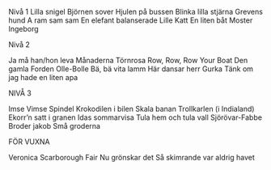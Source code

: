 Nivå 1
 Lilla snigel
  Björnen sover
  Hjulen på bussen
  Blinka lilla stjärna
  Grevens hund
  A ram sam sam
  En elefant balanserade
  Lille Katt
  En liten båt
  Moster Ingeborg


Nivå 2

  Ja må han/hon leva
  Månaderna
  Törnrosa
  Row, Row, Row Your Boat
  Den gamla Forden
  Olle-Bolle
  Bä, bä vita lamm
  Här dansar herr Gurka
  Tänk om jag hade en liten apa


  NIVÅ 3

  Imse Vimse Spindel
  Krokodilen i bilen
  Skala banan
  Trollkarlen (i Indialand)
  Ekorr’n satt i granen
  Idas sommarvisa
  Tula hem och tula vall
  Sjörövar-Fabbe
  Broder jakob
  Små groderna


  FÖR VUXNA

  Veronica
  Scarborough Fair
  Nu grönskar det
  Så skimrande var aldrig havet